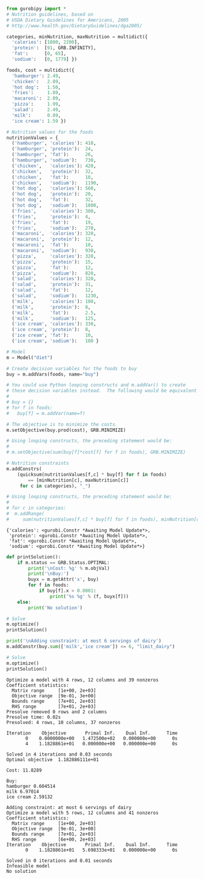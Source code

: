 

```python
from gurobipy import *
# Nutrition guidelines, based on
# USDA Dietary Guidelines for Americans, 2005
# http://www.health.gov/DietaryGuidelines/dga2005/
```


```Python
categories, minNutrition, maxNutrition = multidict({
  'calories': [1800, 2200],
  'protein':  [91, GRB.INFINITY],
  'fat':      [0, 65],
  'sodium':   [0, 1779] })

foods, cost = multidict({
  'hamburger': 2.49,
  'chicken':   2.89,
  'hot dog':   1.50,
  'fries':     1.89,
  'macaroni':  2.09,
  'pizza':     1.99,
  'salad':     2.49,
  'milk':      0.89,
  'ice cream': 1.59 })

# Nutrition values for the foods
nutritionValues = {
  ('hamburger', 'calories'): 410,
  ('hamburger', 'protein'):  24,
  ('hamburger', 'fat'):      26,
  ('hamburger', 'sodium'):   730,
  ('chicken',   'calories'): 420,
  ('chicken',   'protein'):  32,
  ('chicken',   'fat'):      10,
  ('chicken',   'sodium'):   1190,
  ('hot dog',   'calories'): 560,
  ('hot dog',   'protein'):  20,
  ('hot dog',   'fat'):      32,
  ('hot dog',   'sodium'):   1800,
  ('fries',     'calories'): 380,
  ('fries',     'protein'):  4,
  ('fries',     'fat'):      19,
  ('fries',     'sodium'):   270,
  ('macaroni',  'calories'): 320,
  ('macaroni',  'protein'):  12,
  ('macaroni',  'fat'):      10,
  ('macaroni',  'sodium'):   930,
  ('pizza',     'calories'): 320,
  ('pizza',     'protein'):  15,
  ('pizza',     'fat'):      12,
  ('pizza',     'sodium'):   820,
  ('salad',     'calories'): 320,
  ('salad',     'protein'):  31,
  ('salad',     'fat'):      12,
  ('salad',     'sodium'):   1230,
  ('milk',      'calories'): 100,
  ('milk',      'protein'):  8,
  ('milk',      'fat'):      2.5,
  ('milk',      'sodium'):   125,
  ('ice cream', 'calories'): 330,
  ('ice cream', 'protein'):  8,
  ('ice cream', 'fat'):      10,
  ('ice cream', 'sodium'):   180 }
```


```python
# Model
m = Model("diet")

# Create decision variables for the foods to buy
buy = m.addVars(foods, name="buy")

# You could use Python looping constructs and m.addVar() to create
# these decision variables instead.  The following would be equivalent
#
# buy = {}
# for f in foods:
#   buy[f] = m.addVar(name=f)

# The objective is to minimize the costs
m.setObjective(buy.prod(cost), GRB.MINIMIZE)

# Using looping constructs, the preceding statement would be:
#
# m.setObjective(sum(buy[f]*cost[f] for f in foods), GRB.MINIMIZE)
```


```python
# Nutrition constraints
m.addConstrs(
    (quicksum(nutritionValues[f,c] * buy[f] for f in foods)
    	== [minNutrition[c], maxNutrition[c]]
     for c in categories), "_")

# Using looping constructs, the preceding statement would be:
#
# for c in categories:
#  m.addRange(
#     sum(nutritionValues[f,c] * buy[f] for f in foods), minNutrition[c], maxNutrition[c], c)
```




    {'calories': <gurobi.Constr *Awaiting Model Update*>,
     'protein': <gurobi.Constr *Awaiting Model Update*>,
     'fat': <gurobi.Constr *Awaiting Model Update*>,
     'sodium': <gurobi.Constr *Awaiting Model Update*>}




```python
def printSolution():
    if m.status == GRB.Status.OPTIMAL:
        print('\nCost: %g' % m.objVal)
        print('\nBuy:')
        buyx = m.getAttr('x', buy)
        for f in foods:
            if buy[f].x > 0.0001:
                print('%s %g' % (f, buyx[f]))
    else:
        print('No solution')
```


```python
# Solve
m.optimize()
printSolution()

print('\nAdding constraint: at most 6 servings of dairy')
m.addConstr(buy.sum(['milk','ice cream']) <= 6, "limit_dairy")

# Solve
m.optimize()
printSolution()
```

    Optimize a model with 4 rows, 12 columns and 39 nonzeros
    Coefficient statistics:
      Matrix range     [1e+00, 2e+03]
      Objective range  [9e-01, 3e+00]
      Bounds range     [7e+01, 2e+03]
      RHS range        [7e+01, 2e+03]
    Presolve removed 0 rows and 2 columns
    Presolve time: 0.02s
    Presolved: 4 rows, 10 columns, 37 nonzeros

    Iteration    Objective       Primal Inf.    Dual Inf.      Time
           0    0.0000000e+00   1.472500e+02   0.000000e+00      0s
           4    1.1828861e+01   0.000000e+00   0.000000e+00      0s

    Solved in 4 iterations and 0.03 seconds
    Optimal objective  1.182886111e+01

    Cost: 11.8289

    Buy:
    hamburger 0.604514
    milk 6.97014
    ice cream 2.59132

    Adding constraint: at most 6 servings of dairy
    Optimize a model with 5 rows, 12 columns and 41 nonzeros
    Coefficient statistics:
      Matrix range     [1e+00, 2e+03]
      Objective range  [9e-01, 3e+00]
      Bounds range     [7e+01, 2e+03]
      RHS range        [6e+00, 2e+03]
    Iteration    Objective       Primal Inf.    Dual Inf.      Time
           0    1.1828861e+01   5.698333e+01   0.000000e+00      0s

    Solved in 0 iterations and 0.01 seconds
    Infeasible model
    No solution
